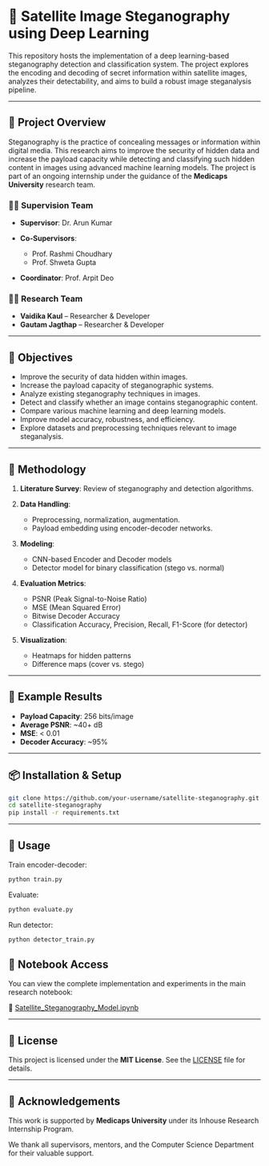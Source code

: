 # 🚀 Satellite Image Steganography using Deep Learning

This repository hosts the implementation of a deep learning-based steganography detection and classification system. The project explores the encoding and decoding of secret information within satellite images, analyzes their detectability, and aims to build a robust image steganalysis pipeline.

---

## 📌 Project Overview

Steganography is the practice of concealing messages or information within digital media. This research aims to improve the security of hidden data and increase the payload capacity while detecting and classifying such hidden content in images using advanced machine learning models. The project is part of an ongoing internship under the guidance of the **Medicaps University** research team.

### 🧑‍🏫 Supervision Team

* **Supervisor**: Dr. Arun Kumar
* **Co-Supervisors**:

  * Prof. Rashmi Choudhary
  * Prof. Shweta Gupta
* **Coordinator**: Prof. Arpit Deo

### 👩‍💼 Research Team

* **Vaidika Kaul** – Researcher & Developer
* **Gautam Jagthap** – Researcher & Developer

---

## 🌟 Objectives

* Improve the security of data hidden within images.
* Increase the payload capacity of steganographic systems.
* Analyze existing steganography techniques in images.
* Detect and classify whether an image contains steganographic content.
* Compare various machine learning and deep learning models.
* Improve model accuracy, robustness, and efficiency.
* Explore datasets and preprocessing techniques relevant to image steganalysis.

---

## 🧠 Methodology

1. **Literature Survey**: Review of steganography and detection algorithms.
2. **Data Handling**:

   * Preprocessing, normalization, augmentation.
   * Payload embedding using encoder-decoder networks.
3. **Modeling**:

   * CNN-based Encoder and Decoder models
   * Detector model for binary classification (stego vs. normal)
4. **Evaluation Metrics**:

   * PSNR (Peak Signal-to-Noise Ratio)
   * MSE (Mean Squared Error)
   * Bitwise Decoder Accuracy
   * Classification Accuracy, Precision, Recall, F1-Score (for detector)
5. **Visualization**:

   * Heatmaps for hidden patterns
   * Difference maps (cover vs. stego)

---

## 🔬 Example Results

* **Payload Capacity**: 256 bits/image
* **Average PSNR**: \~40+ dB
* **MSE**: < 0.01
* **Decoder Accuracy**: \~95%

---

## 📦 Installation & Setup

```bash
git clone https://github.com/your-username/satellite-steganography.git
cd satellite-steganography
pip install -r requirements.txt
```

---

## 🚀 Usage

Train encoder-decoder:

```bash
python train.py
```

Evaluate:

```bash
python evaluate.py
```

Run detector:

```bash
python detector_train.py
```

## 📓 Notebook Access

You can view the complete implementation and experiments in the main research notebook:

🔗 [Satellite_Steganography_Model.ipynb](https://github.com/vaidika1410/Satellite-Image-Steganography-Model/blob/main/Satellite_Steganography_Final.ipynb)

---

## 📜 License

This project is licensed under the **MIT License**. See the [LICENSE](./LICENSE) file for details.

---

## 🙌 Acknowledgements

This work is supported by **Medicaps University** under its Inhouse Research Internship Program.

We thank all supervisors, mentors, and the Computer Science Department for their valuable support.
